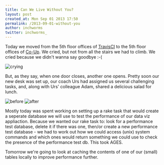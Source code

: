 ```yaml
---
title: Can We Live Without You?
layout: post
created_at: Mon Sep 01 2013 17:50
permalink: /2013-09-01-without-you
author: inchworms
twitter: inchworms_
---
```


Today we moved from the 5th floor offices of [TravisCI](https://twitter.com/travisci) to the 5th floor offices of [Co-Up](https://twitter.com/co_up). We cried, but not from all the stairs we had to climb. We cried because we didn't wanna say goodbye :-(

![crying](http://24.media.tumblr.com/tumblr_m87b30INY21r0uywso1_500.gif)

But, as they say, when one door closes, another one opens. Pretty soon our new desk was set up, our coach Urs had assigned us several challenging tasks, and, along with Urs' colleague Adam, shared a delicious salad for lunch.

![before](/inchworms/images/before.jpg)
![after](/inchworms/images/after.jpg)

Mostly today was spent working on setting up a rake task that would create a seperate database we will use to test the performance of our data viz appliaction. Because we wanted our rake task to: look for a performance test database, delete it if there was one, then/or create a new performance test database - we had to work out how we could access (unix) system commands and which ones would return something we could use to check the presence of the performance test db. This took AGES.

Tomorrow we're going to look at caching the contents of one of our (small) tables locally to improve performance further.



